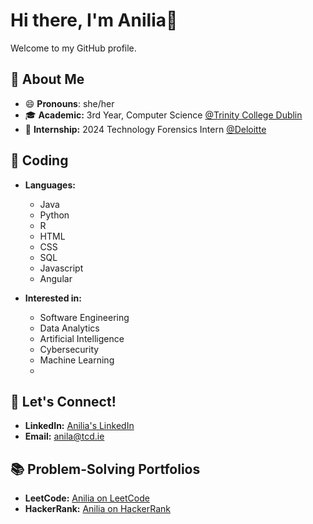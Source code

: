 # Hi there, I'm Anilia👋

Welcome to my GitHub profile.

## 🌱 About Me

- 😄 **Pronouns**: she/her
- 🎓 **Academic:** 3rd Year, Computer Science [@Trinity College Dublin](https://www.tcd.ie/)
- 💼 **Internship:** 2024 Technology Forensics Intern [@Deloitte](https://www2.deloitte.com/ie/en.html)

## 🚀 Coding

- **Languages:**
  - Java
  - Python
  - R
  - HTML
  - CSS
  - SQL
  - Javascript
  - Angular
  
- **Interested in:**
  - Software Engineering
  - Data Analytics
  - Artificial Intelligence
  - Cybersecurity
  - Machine Learning
  - 
## 🤝 Let's Connect!

- **LinkedIn:** [Anilia's LinkedIn](https://www.linkedin.com/in/anilia-anil/)
- **Email:** [anila@tcd.ie](mailto:anila@tcd.ie)

## 📚 Problem-Solving Portfolios

- **LeetCode:** [Anilia on LeetCode](https://leetcode.com/Anilia/)
- **HackerRank:** [Anilia on HackerRank](https://www.hackerrank.com/profile/anila5)
